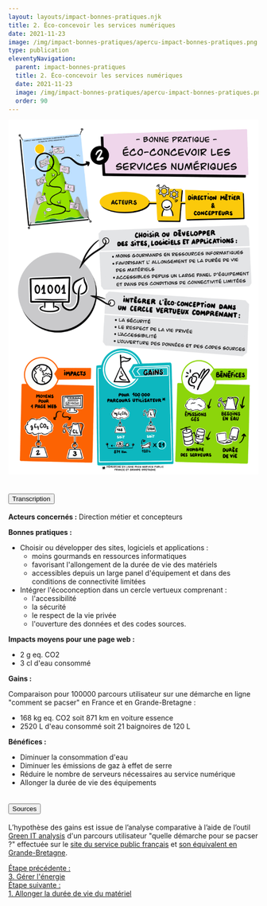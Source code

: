 ```yaml
---
layout: layouts/impact-bonnes-pratiques.njk
title: 2. Éco-concevoir les services numériques
date: 2021-11-23
image: /img/impact-bonnes-pratiques/apercu-impact-bonnes-pratiques.png
type: publication
eleventyNavigation:
  parent: impact-bonnes-pratiques
  title: 2. Éco-concevoir les services numériques
  date: 2021-11-23
  image: /img/impact-bonnes-pratiques/apercu-impact-bonnes-pratiques.png
  order: 90
---
```


<img src="/img/impact-bonnes-pratiques/sd/BPN2-EcoConcevoirServicesNumeriques.png" class="fr-responsive-img" alt="" />

<section class="fr-accordion">
  <h2 class="fr-accordion__title">
    <button class="fr-accordion__btn" aria-expanded="false" aria-controls="accordion-transcription">Transcription</button>
  </h2>
  <div class="fr-collapse" id="accordion-transcription">

**Acteurs concernés :** Direction métier et concepteurs

**Bonnes pratiques :**

  * Choisir ou développer des sites, logiciels et applications :
    * moins gourmands en ressources informatiques
    * favorisant l'allongement de la durée de vie des matériels
    * accessibles depuis un large panel d'équipement et dans des conditions de connectivité limitées
  * Intégrer l'écoconception dans un cercle vertueux comprenant :
    * l'accessibilité
    * la sécurité
    * le respect de la vie privée
    * l'ouverture des données et des codes sources.

**Impacts moyens pour une page web :**

  * 2 g eq. CO2
  * 3 cl d'eau consommé
  
**Gains :**

Comparaison pour 100000 parcours utilisateur sur une démarche en ligne "comment se pacser" en France et en Grande-Bretagne :

  * 168 kg eq. CO2 soit 871 km en voiture essence
  * 2520 L d'eau consommé soit 21 baignoires de 120 L

**Bénéfices :**

  * Diminuer la consommation d'eau
  * Diminuer les émissions de gaz à effet de serre 
  * Réduire le nombre de serveurs nécessaires au service numérique
  * Allonger la durée de vie des équipements

  </div>

  <h2 class="fr-accordion__title">
    <button class="fr-accordion__btn" aria-expanded="false" aria-controls="accordion-sources">Sources</button>
  </h2>
  <div class="fr-collapse" id="accordion-sources">

L’hypothèse des gains est issue de l’analyse comparative à l’aide de l’outil [Green IT analysis](https://chrome.google.com/webstore/detail/greenit-analysis/mofbfhffeklkbebfclfaiifefjflcpad?hl=fr) d'un parcours utilisateur "quelle démarche pour se pacser ?" effectuée sur le [site du service public français](https://www.service-public.fr/) et [son équivalent en Grande-Bretagne](https://www.gov.uk/).

  </div>
</section>

<nav class="fr-grid-row fr-grid-row--gutters fr-py-3w">
  <div class="fr-col-12 fr-col-sm-6 fr-col-md-6">
    <a class="fr-link fr-fi-arrow-left-line fr-link--icon-left" href="/publications/impact-bonnes-pratiques/bonne-pratique-3-gerer-energie/">Étape précédente :<br />3. Gérer l'énergie</a>
  </div>
  
  <div class="fr-col-12 fr-col-sm-6 fr-col-md-6 text-align--right">
    <a class="fr-link fr-fi-arrow-right-line fr-link--icon-right" href="/publications/impact-bonnes-pratiques/bonne-pratique-1-allonger-duree-vie-materiel/">Étape suivante :<br />1. Allonger la durée de vie du matériel</a>
  </div>
</nav>
